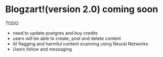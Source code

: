 # Blogzart!(version 2.0) coming soon
TODO: 
- need to update postgres and buy credits
- users will be able to create, post and delete content
- AI flagging and harmful content scanning using Neural Networks
- Users follow and messaging
